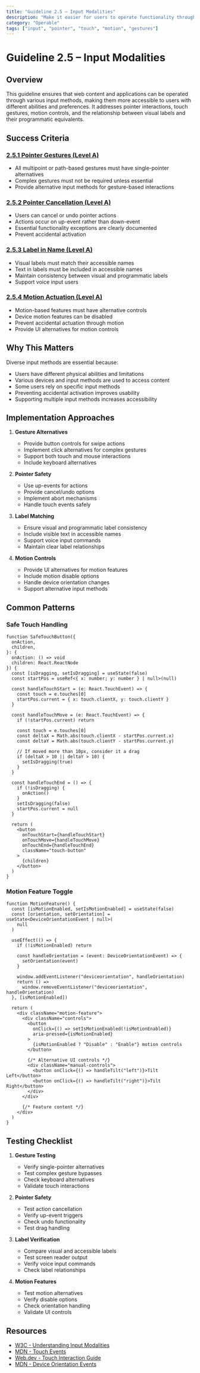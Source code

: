 ```yaml
---
title: "Guideline 2.5 – Input Modalities"
description: "Make it easier for users to operate functionality through various inputs beyond keyboard"
category: "Operable"
tags: ["input", "pointer", "touch", "motion", "gestures"]
---
```


# Guideline 2.5 – Input Modalities

## Overview

This guideline ensures that web content and applications can be operated through various input methods, making them more accessible to users with different abilities and preferences. It addresses pointer interactions, touch gestures, motion controls, and the relationship between visual labels and their programmatic equivalents.

## Success Criteria

### [2.5.1 Pointer Gestures (Level A)](./2.5.1-pointer-gestures.md)

- All multipoint or path-based gestures must have single-pointer alternatives
- Complex gestures must not be required unless essential
- Provide alternative input methods for gesture-based interactions

### [2.5.2 Pointer Cancellation (Level A)](./2.5.2-pointer-cancellation.md)

- Users can cancel or undo pointer actions
- Actions occur on up-event rather than down-event
- Essential functionality exceptions are clearly documented
- Prevent accidental activation

### [2.5.3 Label in Name (Level A)](./2.5.3-label-in-name.md)

- Visual labels must match their accessible names
- Text in labels must be included in accessible names
- Maintain consistency between visual and programmatic labels
- Support voice input users

### [2.5.4 Motion Actuation (Level A)](./2.5.4-motion-actuation.md)

- Motion-based features must have alternative controls
- Device motion features can be disabled
- Prevent accidental actuation through motion
- Provide UI alternatives for motion controls

## Why This Matters

Diverse input methods are essential because:

- Users have different physical abilities and limitations
- Various devices and input methods are used to access content
- Some users rely on specific input methods
- Preventing accidental activation improves usability
- Supporting multiple input methods increases accessibility

## Implementation Approaches

1. **Gesture Alternatives**

   - Provide button controls for swipe actions
   - Implement click alternatives for complex gestures
   - Support both touch and mouse interactions
   - Include keyboard alternatives

2. **Pointer Safety**

   - Use up-events for actions
   - Provide cancel/undo options
   - Implement abort mechanisms
   - Handle touch events safely

3. **Label Matching**

   - Ensure visual and programmatic label consistency
   - Include visible text in accessible names
   - Support voice input commands
   - Maintain clear label relationships

4. **Motion Controls**
   - Provide UI alternatives for motion features
   - Include motion disable options
   - Handle device orientation changes
   - Support alternative input methods

## Common Patterns

### Safe Touch Handling

```tsx
function SafeTouchButton({
  onAction,
  children,
}: {
  onAction: () => void
  children: React.ReactNode
}) {
  const [isDragging, setIsDragging] = useState(false)
  const startPos = useRef<{ x: number; y: number } | null>(null)

  const handleTouchStart = (e: React.TouchEvent) => {
    const touch = e.touches[0]
    startPos.current = { x: touch.clientX, y: touch.clientY }
  }

  const handleTouchMove = (e: React.TouchEvent) => {
    if (!startPos.current) return

    const touch = e.touches[0]
    const deltaX = Math.abs(touch.clientX - startPos.current.x)
    const deltaY = Math.abs(touch.clientY - startPos.current.y)

    // If moved more than 10px, consider it a drag
    if (deltaX > 10 || deltaY > 10) {
      setIsDragging(true)
    }
  }

  const handleTouchEnd = () => {
    if (!isDragging) {
      onAction()
    }
    setIsDragging(false)
    startPos.current = null
  }

  return (
    <button
      onTouchStart={handleTouchStart}
      onTouchMove={handleTouchMove}
      onTouchEnd={handleTouchEnd}
      className="touch-button"
    >
      {children}
    </button>
  )
}
```

### Motion Feature Toggle

```tsx
function MotionFeature() {
  const [isMotionEnabled, setIsMotionEnabled] = useState(false)
  const [orientation, setOrientation] = useState<DeviceOrientationEvent | null>(
    null
  )

  useEffect(() => {
    if (!isMotionEnabled) return

    const handleOrientation = (event: DeviceOrientationEvent) => {
      setOrientation(event)
    }

    window.addEventListener("deviceorientation", handleOrientation)
    return () =>
      window.removeEventListener("deviceorientation", handleOrientation)
  }, [isMotionEnabled])

  return (
    <div className="motion-feature">
      <div className="controls">
        <button
          onClick={() => setIsMotionEnabled(!isMotionEnabled)}
          aria-pressed={isMotionEnabled}
        >
          {isMotionEnabled ? "Disable" : "Enable"} motion controls
        </button>

        {/* Alternative UI controls */}
        <div className="manual-controls">
          <button onClick={() => handleTilt("left")}>Tilt Left</button>
          <button onClick={() => handleTilt("right")}>Tilt Right</button>
        </div>
      </div>

      {/* Feature content */}
    </div>
  )
}
```

## Testing Checklist

1. **Gesture Testing**

   - Verify single-pointer alternatives
   - Test complex gesture bypasses
   - Check keyboard alternatives
   - Validate touch interactions

2. **Pointer Safety**

   - Test action cancellation
   - Verify up-event triggers
   - Check undo functionality
   - Test drag handling

3. **Label Verification**

   - Compare visual and accessible labels
   - Test screen reader output
   - Verify voice input commands
   - Check label relationships

4. **Motion Features**
   - Test motion alternatives
   - Verify disable options
   - Check orientation handling
   - Validate UI controls

## Resources

- [W3C - Understanding Input Modalities](https://www.w3.org/WAI/WCAG21/Understanding/input-modalities.html)
- [MDN - Touch Events](https://developer.mozilla.org/en-US/docs/Web/API/Touch_events)
- [Web.dev - Touch Interaction Guide](https://web.dev/touch/)
- [MDN - Device Orientation Events](https://developer.mozilla.org/en-US/docs/Web/API/DeviceOrientationEvent)

